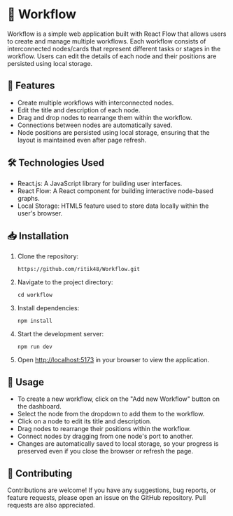 # 🔄 Workflow

Workflow is a simple web application built with React Flow that allows users to create and manage multiple workflows. Each workflow consists of interconnected nodes/cards that represent different tasks or stages in the workflow. Users can edit the details of each node and their positions are persisted using local storage.

## 🚀 Features

- Create multiple workflows with interconnected nodes.
- Edit the title and description of each node.
- Drag and drop nodes to rearrange them within the workflow.
- Connections between nodes are automatically saved.
- Node positions are persisted using local storage, ensuring that the layout is maintained even after page refresh.

## 🛠️ Technologies Used

- React.js: A JavaScript library for building user interfaces.
- React Flow: A React component for building interactive node-based graphs.
- Local Storage: HTML5 feature used to store data locally within the user's browser.

## 📥 Installation

1. Clone the repository:

    `https://github.com/ritik48/Workflow.git`

2. Navigate to the project directory:

    `cd workflow`


3. Install dependencies:

    `npm install`


4. Start the development server:

    `npm run dev`


5. Open [http://localhost:5173](http://localhost:5173) in your browser to view the application.

## 📝 Usage

- To create a new workflow, click on the "Add new Workflow" button on the dashboard.
- Select the node from the dropdown to add them to the workflow.
- Click on a node to edit its title and description.
- Drag nodes to rearrange their positions within the workflow.
- Connect nodes by dragging from one node's port to another.
- Changes are automatically saved to local storage, so your progress is preserved even if you close the browser or refresh the page.

## 🤝 Contributing

Contributions are welcome! If you have any suggestions, bug reports, or feature requests, please open an issue on the GitHub repository. Pull requests are also appreciated.



